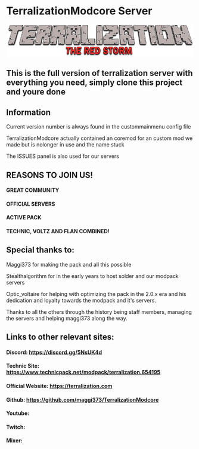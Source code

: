 # TerralizationModcore Server

![Alt text](https://raw.githubusercontent.com/maggi373/TerralizationModcore/master/resources/terralization/textures/gui/terralization.png)

## This is the full version of terralization server with everything you need, simply clone this project and youre done

## Information

Current version number is always found in the custommainmenu config file

TerralizationModcore actually contained an coremod for an custom mod we made but is nolonger in use and the name stuck

The ISSUES panel is also used for our servers

## REASONS TO JOIN US!


#### GREAT COMMUNITY

#### OFFICIAL SERVERS

#### ACTIVE PACK

#### TECHNIC, VOLTZ AND FLAN COMBINED!


## Special thanks to:

Maggi373 for making the pack and all this possible

Stealthalgorithm for in the early years to host solder and our modpack servers

Optic_voltaire for helping with optimizing the pack in the 2.0.x era and his dedication and loyalty towards the modpack and it's servers.

Thanks to all the others through the history being staff members, managing the servers and helping maggi373 along the way.

## Links to other relevant sites:

#### Discord: https://discord.gg/5NsUK4d

#### Technic Site: https://www.technicpack.net/modpack/terralization.654195

#### Official Website: https://terralization.com

#### Github: https://github.com/maggi373/TerralizationModcore

#### Youtube:

#### Twitch:

#### Mixer:
